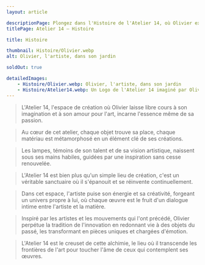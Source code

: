 ```yaml
---
layout: article

descriptionPage: Plongez dans l'Histoire de l'Atelier 14, où Olivier exprime sa passion pour l'art et l'innovation. Découvrez un sanctuaire créatif où chaque objet et matériau prennent vie sous ses mains inspirées. L'Atelier 14 est le berceau de pièces uniques, fruits d'un dialogue intime entre l'artiste et la matière, touchant l'âme de ceux qui les admirent.
titlePage: Atelier 14 — Histoire

title: Histoire

thumbnail: Histoire/Olivier.webp
alt: Olivier, l'artiste, dans son jardin

soldOut: true

detailedImages:
    - Histoire/Olivier.webp: Olivier, l'artiste, dans son jardin
    - Histoire/Atelier14.webp: Un Logo de l'Atelier 14 imaginé par Olivier
---
```

> L'Atelier 14, l'espace de création où Olivier laisse libre cours à son imagination et à son amour pour l'art, incarne l'essence même de sa passion. 

> Au cœur de cet atelier, chaque objet trouve sa place, chaque matériau est métamorphosé en un élément clé de ses créations. 

> Les lampes, témoins de son talent et de sa vision artistique, naissent sous ses mains habiles, guidées par une inspiration sans cesse renouvelée.

> L'Atelier 14 est bien plus qu'un simple lieu de création, c'est un véritable sanctuaire où il s'épanouit et se réinvente continuellement. 

> Dans cet espace, l'artiste puise son énergie et sa créativité, forgeant un univers propre à lui, où chaque œuvre est le fruit d'un dialogue intime entre l'artiste et la matière.

> Inspiré par les artistes et les mouvements qui l'ont précédé, Olivier perpétue la tradition de l'innovation en redonnant vie à des objets du passé, les transformant en pièces uniques et chargées d'émotion. 

> L'Atelier 14 est le creuset de cette alchimie, le lieu où il transcende les frontières de l'art pour toucher l'âme de ceux qui contemplent ses œuvres.